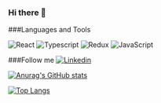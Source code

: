 ### Hi there 👋

###Languages and Tools

![React](https://img.shields.io/badge/-REACT-1e1d1f?style-for=the-badge&logo=react&)
![Typescript](https://img.shields.io/badge/-TYPESCRIPT-1e1d1f?style-for=the-badge&logo=typescript&)
![Redux](https://img.shields.io/badge/-REDUX-1e1d1f?style-for=the-badge&logo=redux&)
![JavaScript](https://img.shields.io/badge/-JAVASCRIPT-1e1d1f?style-for=the-badge&logo=javascript&)

###Follow me
[![Linkedin](https://img.shields.io/badge/-LINKEDIN-1e1d1f?style-for=the-badge&logo=linkedin)](https://www.linkedin.com/in/sergey-kuharyonok-702b111b7/)

[![Anurag's GitHub stats](https://github-readme-stats.vercel.app/api?username=Sergey-lang&hide=stars,contribs&show_icons=true&theme=dracula)](https://github.com/anuraghazra/github-readme-stats)

[![Top Langs](https://github-readme-stats.vercel.app/api/top-langs/?username=Sergey-lang&layout=compact)](https://github.com/anuraghazra/github-readme-stats)
